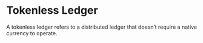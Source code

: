 # Tokenless Ledger

A tokenless ledger refers to a distributed ledger that doesn’t require a native
currency to operate.

